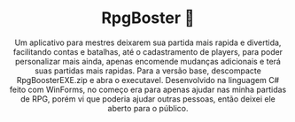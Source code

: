 <div align="center">
    <h1>RpgBoster 🎲</h1>
    <p>Um aplicativo para mestres deixarem sua partida mais rapida e divertida, facilitando contas e batalhas, até o cadastramento de players, para poder personalizar mais ainda, apenas encomende mudanças adicionais e terá suas partidas mais rapidas. Para a versão base, descompacte RpgBoosterEXE.zip e abra o executavel. Desenvolvido na linguagem C# feito com WinForms, no começo era para apenas ajudar nas minha partidas de RPG, porém vi que poderia ajudar outras pessoas, então deixei ele aberto para o público.</p>
</div>
